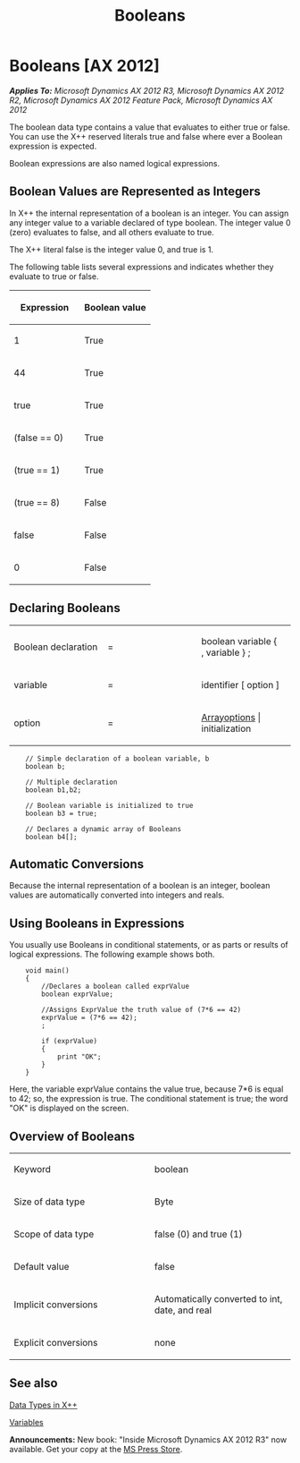 ﻿---
title: Booleans
TOCTitle: Booleans
ms:assetid: 8c1a66c5-dfdd-452c-ad2f-bdb08ad53655
ms:mtpsurl: https://msdn.microsoft.com/en-us/library/Aa659760(v=AX.60)
ms:contentKeyID: 35246387
ms.date: 05/18/2015
mtps_version: v=AX.60
---

# Booleans [AX 2012]


_**Applies To:** Microsoft Dynamics AX 2012 R3, Microsoft Dynamics AX 2012 R2, Microsoft Dynamics AX 2012 Feature Pack, Microsoft Dynamics AX 2012_

The boolean data type contains a value that evaluates to either true or false. You can use the X++ reserved literals true and false where ever a Boolean expression is expected.

Boolean expressions are also named logical expressions.

## Boolean Values are Represented as Integers

In X++ the internal representation of a boolean is an integer. You can assign any integer value to a variable declared of type boolean. The integer value 0 (zero) evaluates to false, and all others evaluate to true.

The X++ literal false is the integer value 0, and true is 1.

The following table lists several expressions and indicates whether they evaluate to true or false.

<table>
<colgroup>
<col style="width: 50%" />
<col style="width: 50%" />
</colgroup>
<thead>
<tr class="header">
<th><p>Expression</p></th>
<th><p>Boolean value</p></th>
</tr>
</thead>
<tbody>
<tr class="odd">
<td><p>1</p></td>
<td><p>True</p></td>
</tr>
<tr class="even">
<td><p>44</p></td>
<td><p>True</p></td>
</tr>
<tr class="odd">
<td><p>true</p></td>
<td><p>True</p></td>
</tr>
<tr class="even">
<td><p>(false == 0)</p></td>
<td><p>True</p></td>
</tr>
<tr class="odd">
<td><p>(true == 1)</p></td>
<td><p>True</p></td>
</tr>
<tr class="even">
<td><p>(true == 8)</p></td>
<td><p>False</p></td>
</tr>
<tr class="odd">
<td><p>false</p></td>
<td><p>False</p></td>
</tr>
<tr class="even">
<td><p>0</p></td>
<td><p>False</p></td>
</tr>
</tbody>
</table>


## Declaring Booleans

<table>
<colgroup>
<col style="width: 33%" />
<col style="width: 33%" />
<col style="width: 33%" />
</colgroup>
<tbody>
<tr class="odd">
<td><p>Boolean declaration</p></td>
<td><p>=</p></td>
<td><p>boolean variable { , variable } ;</p></td>
</tr>
<tr class="even">
<td><p>variable</p></td>
<td><p>=</p></td>
<td><p>identifier [ option ]</p></td>
</tr>
<tr class="odd">
<td><p>option</p></td>
<td><p>=</p></td>
<td><p><a href="arrays.md">Arrayoptions</a> | initialization</p></td>
</tr>
</tbody>
</table>

```X++  
    // Simple declaration of a boolean variable, b
    boolean b; 
     
    // Multiple declaration
    boolean b1,b2;
     
    // Boolean variable is initialized to true 
    boolean b3 = true; 
     
    // Declares a dynamic array of Booleans
    boolean b4[]; 
```
## Automatic Conversions

Because the internal representation of a boolean is an integer, boolean values are automatically converted into integers and reals.

## Using Booleans in Expressions

You usually use Booleans in conditional statements, or as parts or results of logical expressions. The following example shows both.
```X++  
    void main()
    {
        //Declares a boolean called exprValue
        boolean exprValue; 
     
        //Assigns ExprValue the truth value of (7*6 == 42)
        exprValue = (7*6 == 42);
        ;
     
        if (exprValue)
        { 
            print "OK";
        } 
    }
```
Here, the variable exprValue contains the value true, because 7\*6 is equal to 42; so, the expression is true. The conditional statement is true; the word "OK" is displayed on the screen.

## Overview of Booleans

<table>
<colgroup>
<col style="width: 50%" />
<col style="width: 50%" />
</colgroup>
<tbody>
<tr class="odd">
<td><p>Keyword</p></td>
<td><p>boolean</p></td>
</tr>
<tr class="even">
<td><p>Size of data type</p></td>
<td><p>Byte</p></td>
</tr>
<tr class="odd">
<td><p>Scope of data type</p></td>
<td><p>false (0) and true (1)</p></td>
</tr>
<tr class="even">
<td><p>Default value</p></td>
<td><p>false</p></td>
</tr>
<tr class="odd">
<td><p>Implicit conversions</p></td>
<td><p>Automatically converted to int, date, and real</p></td>
</tr>
<tr class="even">
<td><p>Explicit conversions</p></td>
<td><p>none</p></td>
</tr>
</tbody>
</table>


## See also

[Data Types in X++](data-types-in-x.md)

[Variables](variables.md)

  
**Announcements:** New book: "Inside Microsoft Dynamics AX 2012 R3" now available. Get your copy at the [MS Press Store](https://www.microsoftpressstore.com/store/inside-microsoft-dynamics-ax-2012-r3-9780735685109).

